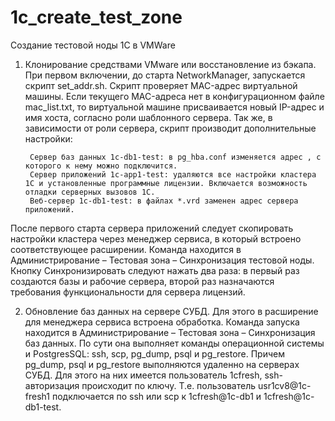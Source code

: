 # 1c_create_test_zone
Создание тестовой ноды 1С в VMWare

1.	Клонирование средствами VMware или восстановление из бэкапа.
При первом включении, до старта NetworkManager, запускается скрипт set_addr.sh. Скрипт проверяет MAC-адрес виртуальной машины. Если текущего MAC-адреса нет в конфигурационном файле mac_list.txt, то виртуальной машине присваивается новый IP-адрес и имя хоста, согласно роли шаблонного сервера. 
Так же, в зависимости от роли сервера, скрипт производит дополнительные настройки:
         
         Сервер баз данных 1c-db1-test: в pg_hba.conf изменяется адрес , с которого к нему можно подключится.
         Сервер приложений 1c-app1-test: удаляются все настройки кластера 1С и установленные программные лицензии. Включается возможность отладки серверных вызовов 1С.
         Веб-сервер 1c-db1-test: в файлах *.vrd заменен адрес сервера приложений.

После первого старта сервера приложений следует скопировать настройки кластера через менеджер сервиса, в который встроено соответствующее расширении. Команда находится в Администрирование – Тестовая зона – Синхронизация тестовой ноды. Кнопку Синхронизировать следуют нажать два раза: в первый раз создаются базы и рабочие сервера, второй раз назначаются требования функциональности для сервера лицензий.  
 
2.	Обновление баз данных на сервере СУБД. 
Для этого в расширение для менеджера сервиса встроена обработка. Команда запуска находится в Администрирование – Тестовая зона – Синхронизация баз данных. 
По сути она выполняет команды операционной системы и PostgresSQL: ssh, scp, pg_dump, psql и pg_restore. Причем pg_dump, psql и pg_restore выполняются удаленно на серверах СУБД. Для этого на них имеется пользователь 1cfresh, ssh-авторизация происходит по ключу. Т.е. пользователь usr1cv8@1c-fresh1 подключается по ssh или scp к 1cfresh@1c-db1 и 1cfresh@1c-db1-test.


